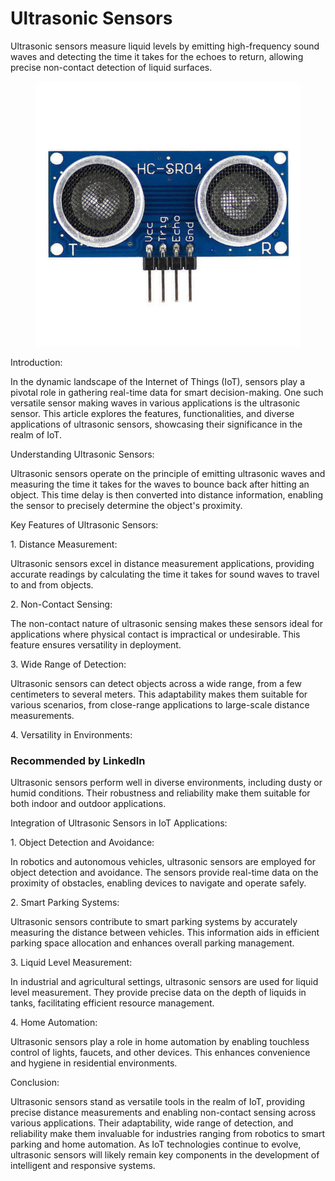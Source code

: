 # Ultrasonic Sensors

Ultrasonic sensors measure liquid levels by emitting high-frequency sound waves and detecting the time it takes for the echoes to return, allowing precise non-contact detection of liquid surfaces.

<figure><img src="../../.gitbook/assets/image (20) (1) (1) (1) (1) (1).png" alt=""><figcaption></figcaption></figure>

Introduction:

In the dynamic landscape of the Internet of Things (IoT), sensors play a pivotal role in gathering real-time data for smart decision-making. One such versatile sensor making waves in various applications is the ultrasonic sensor. This article explores the features, functionalities, and diverse applications of ultrasonic sensors, showcasing their significance in the realm of IoT.

Understanding Ultrasonic Sensors:

Ultrasonic sensors operate on the principle of emitting ultrasonic waves and measuring the time it takes for the waves to bounce back after hitting an object. This time delay is then converted into distance information, enabling the sensor to precisely determine the object's proximity.

Key Features of Ultrasonic Sensors:

1\. Distance Measurement:

Ultrasonic sensors excel in distance measurement applications, providing accurate readings by calculating the time it takes for sound waves to travel to and from objects.

2\. Non-Contact Sensing:

The non-contact nature of ultrasonic sensing makes these sensors ideal for applications where physical contact is impractical or undesirable. This feature ensures versatility in deployment.

3\. Wide Range of Detection:

Ultrasonic sensors can detect objects across a wide range, from a few centimeters to several meters. This adaptability makes them suitable for various scenarios, from close-range applications to large-scale distance measurements.

4\. Versatility in Environments:

### Recommended by LinkedIn

Ultrasonic sensors perform well in diverse environments, including dusty or humid conditions. Their robustness and reliability make them suitable for both indoor and outdoor applications.

Integration of Ultrasonic Sensors in IoT Applications:

1\. Object Detection and Avoidance:

In robotics and autonomous vehicles, ultrasonic sensors are employed for object detection and avoidance. The sensors provide real-time data on the proximity of obstacles, enabling devices to navigate and operate safely.

2\. Smart Parking Systems:

Ultrasonic sensors contribute to smart parking systems by accurately measuring the distance between vehicles. This information aids in efficient parking space allocation and enhances overall parking management.

3\. Liquid Level Measurement:

In industrial and agricultural settings, ultrasonic sensors are used for liquid level measurement. They provide precise data on the depth of liquids in tanks, facilitating efficient resource management.

4\. Home Automation:

Ultrasonic sensors play a role in home automation by enabling touchless control of lights, faucets, and other devices. This enhances convenience and hygiene in residential environments.

Conclusion:

Ultrasonic sensors stand as versatile tools in the realm of IoT, providing precise distance measurements and enabling non-contact sensing across various applications. Their adaptability, wide range of detection, and reliability make them invaluable for industries ranging from robotics to smart parking and home automation. As IoT technologies continue to evolve, ultrasonic sensors will likely remain key components in the development of intelligent and responsive systems.
